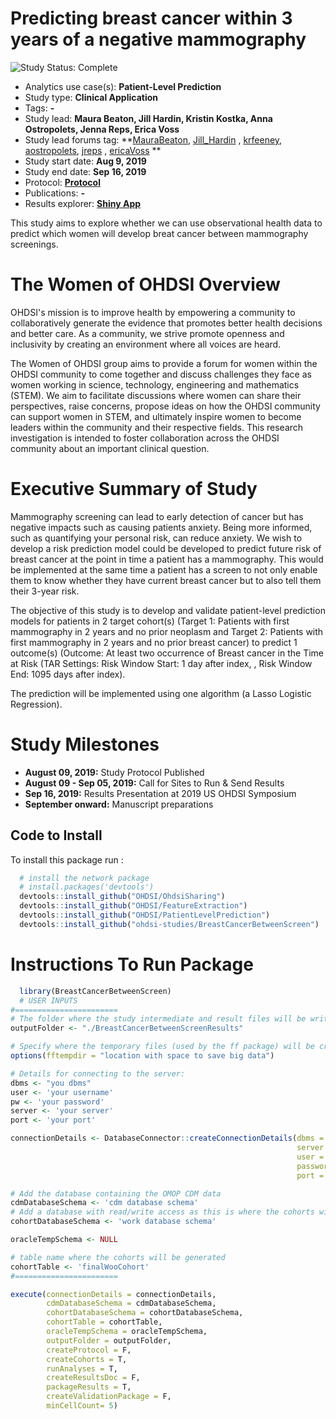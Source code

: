 Predicting breast cancer within 3 years of a negative mammography
=============

<img src="https://img.shields.io/badge/Study%20Status-Complete-orange.svg" alt="Study Status: Complete">

- Analytics use case(s): **Patient-Level Prediction**
- Study type: **Clinical Application**
- Tags: **-**
- Study lead: **Maura Beaton, Jill Hardin, Kristin Kostka, Anna Ostropolets, Jenna Reps, Erica Voss**
- Study lead forums tag: **[MauraBeaton](https://forums.ohdsi.org/u/maurabeaton), [Jill_Hardin](https://forums.ohdsi.org/u/jill_hardin) , [krfeeney](https://forums.ohdsi.org/u/krfeeney), [aostropolets](https://forums.ohdsi.org/u/aostropolets),  [jreps](https://forums.ohdsi.org/u/jreps) , [ericaVoss](https://forums.ohdsi.org/u/ericavoss) **
- Study start date: **Aug 9, 2019**
- Study end date: **Sep 16, 2019**
- Protocol: **[Protocol](https://github.com/ohdsi-studies/BreastCancerBetweenScreen/blob/master/documents/protocolWoo2019.docx)**
- Publications: **-**
- Results explorer: **[Shiny App](https://data.ohdsi.org/WoO2019/)**

This study aims to explore whether we can use observational health data to predict which women will develop breat cancer between mammography screenings.

The Women of OHDSI Overview
========================================================

OHDSI's mission is to improve health by empowering a community to collaboratively generate the evidence that promotes better health decisions and better care. As a community, we strive promote openness and inclusivity by creating an environment where all voices are heard.

The Women of OHDSI group aims to provide a forum for women within the OHDSI community to come together and discuss challenges they face as women working in science, technology, engineering and mathematics (STEM). We aim to facilitate discussions where women can share their perspectives, raise concerns, propose ideas on how the OHDSI community can support women in STEM, and ultimately inspire women to become leaders within the community and their respective fields. This research investigation is intended to foster collaboration across the OHDSI community about an important clinical question. 

Executive Summary of Study
========================================================

Mammography screening can lead to early detection of cancer but has negative impacts such as causing patients anxiety. Being more informed, such as quantifying your personal risk, can reduce anxiety.  We wish to develop a risk prediction model could be developed to predict future risk of breast cancer at the point in time a patient has a mammography.  This would be implemented at the same time a patient has a screen to not only enable them to know whether they have current breast cancer but to also tell them their 3-year risk.

The objective of this study is to develop and validate patient-level prediction models for patients in 2 target cohort(s) (Target 1: Patients with first mammography in 2 years and no prior neoplasm and Target 2: Patients with first mammography in 2 years and no prior breast cancer) to predict 1 outcome(s) (Outcome: At least two occurrence of Breast cancer in the Time at Risk (TAR Settings: Risk Window Start:  1 day after index, , Risk Window End:  1095 days after index).

The prediction will be implemented using one algorithm (a Lasso Logistic Regression).

Study Milestones
========================================================
- **August 09, 2019:** Study Protocol Published
- **August 09 - Sep 05, 2019:** Call for Sites to Run & Send Results
- **Sep 16, 2019:** Results Presentation at 2019 US OHDSI Symposium
- **September onward:** Manuscript preparations

## Code to Install

To install this package run :

```r
  # install the network package
  # install.packages('devtools')
  devtools::install_github("OHDSI/OhdsiSharing")
  devtools::install_github("OHDSI/FeatureExtraction")
  devtools::install_github("OHDSI/PatientLevelPrediction")
  devtools::install_github("ohdsi-studies/BreastCancerBetweenScreen")
```

Instructions To Run Package
===================

```r
  library(BreastCancerBetweenScreen)
  # USER INPUTS
#=======================
# The folder where the study intermediate and result files will be written:
outputFolder <- "./BreastCancerBetweenScreenResults"

# Specify where the temporary files (used by the ff package) will be created:
options(fftempdir = "location with space to save big data")

# Details for connecting to the server:
dbms <- "you dbms"
user <- 'your username'
pw <- 'your password'
server <- 'your server'
port <- 'your port'

connectionDetails <- DatabaseConnector::createConnectionDetails(dbms = dbms,
                                                                server = server,
                                                                user = user,
                                                                password = pw,
                                                                port = port)

# Add the database containing the OMOP CDM data
cdmDatabaseSchema <- 'cdm database schema'
# Add a database with read/write access as this is where the cohorts will be generated
cohortDatabaseSchema <- 'work database schema'

oracleTempSchema <- NULL

# table name where the cohorts will be generated
cohortTable <- 'finalWooCohort'
#=======================

execute(connectionDetails = connectionDetails,
        cdmDatabaseSchema = cdmDatabaseSchema,
        cohortDatabaseSchema = cohortDatabaseSchema,
        cohortTable = cohortTable,
        oracleTempSchema = oracleTempSchema,
        outputFolder = outputFolder,
        createProtocol = F,
        createCohorts = T,
        runAnalyses = T,
        createResultsDoc = F,
        packageResults = T,
        createValidationPackage = F,
        minCellCount= 5)
```
